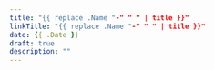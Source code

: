 ```yaml
---
title: "{{ replace .Name "-" " " | title }}"
linkTitle: "{{ replace .Name "-" " " | title }}"
date: {{ .Date }}
draft: true
description: ""
---
```


